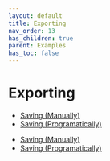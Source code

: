 ```yaml
---
layout: default
title: Exporting
nav_order: 13
has_children: true
parent: Examples
has_toc: false
---
```

# Exporting

* [Saving (Manually)]()
* [Saving (Programatically)]()



- [Saving (Manually)](exporting/saving-manually.md)
- [Saving (Programatically)](exporting/saving-programatically.md)


<!-- Generated with mdsplit: https://github.com/alandefreitas/mdsplit -->
